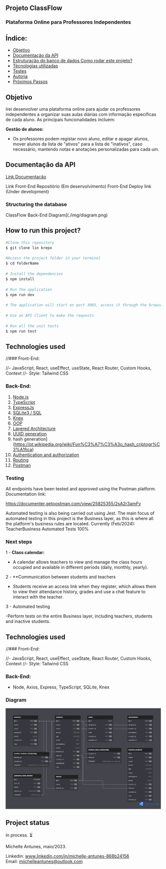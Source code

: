 ## Projeto ClassFlow

### Plataforma Online para Professores Independentes

## Índice:

- <a href="#Objetivo"> Objetivo </a>
- <a href="#Documentação da API"> Documentação da API </a>
- <a href="#Estruturação do banco de dados"> Estruturação do banco de dados </a>
  <a href="#Como rodar este projeto?"> Como rodar este projeto? </a>
- <a href="#Técnologias utilizadas"> Técnologias utilizadas </a>
- <a href="#Testes"> Testes </a>
- <a href="#Autoria"> Autoria </a>
- <a href="#Próximos Passos"> Próximos Passos </a>

## Objetivo

Irei desenvolver uma plataforma online para ajudar os professores independentes a organizar suas aulas diárias com informação específicas de cada aluno. As principais funcionalidades incluem:

**Gestão de alunos:**

- Os professores podem registar novo aluno, editar e apagar alunos, mover alunos da lista de "ativos" para a lista de "inativos", caso necessário, mantendo notas e anotações personalizadas para cada um.

## Documentação da API

[Link Documentação](https://documenter.getpostman.com/view/25825355/2sA2r3amFv)

Link Front-End Repositório (Em desenvolvimento)
Front-End Deploy link (Under development)

### Structuring the database

ClassFlow Back-End Diagram](./img/diagram.png)

## How to run this project?

```bash
#Clone this repository
$ git clone lin krepo

#Access the project folder in your terminal
$ cd folderName

# Install the dependencies
$ npm install

# Run the application
$ npm run dev

# The application will start on port 3003, access it through the browser: http://localhost:3003

# Use an API Client to make the requests

# Run all the unit tests
$ npm run test
```

## Technologies used

//### Front-End:

//- JavaScript, React, useEffect, useState, React Router, Custom Hooks, Context
//- Style: Tailwind CSS

### Back-End:

1. [Node.js](https://nodejs.org/en)
2. [TypeScript](https://www.typescriptlang.org/)
3. [ExpressJs](https://expressjs.com/)
4. [SQLite3 / SQL](https://sqlite.org/index.html)
5. [Knex](https://knexjs.org/)
6. [OOP](https://pt.wikipedia.org/wiki/Programa%C3%A7%C3%A3o_orientada_a_objetos)
7. [Layered Architecture](https://pt.wikipedia.org/wiki/Arquitetura_multicamada)
8. [UUID generation](https://pt.wikipedia.org/wiki/Identificador_%C3%BAnico_universal)
9. hash generation](https://pt.wikipedia.org/wiki/Fun%C3%A7%C3%A3o_hash_criptogr%C3%A1fica)
10. [Authentication and authorization](https://pt.wikipedia.org/wiki/Autoriza%C3%A7%C3%A3o)
11. [Routing](https://acervolima.com/roteamento-em-node-js/)
12. [Postman](https://www.postman.com/)

### Testing

All endpoints have been tested and approved using the Postman platform. Documentation link:

https://documenter.getpostman.com/view/25825355/2sA2r3amFv

Automated testing is also being carried out using Jest.
The main focus of automated testing in this project is the Business layer, as this is where all the platform's business rules are located.
Currently (Feb/2024): TeacherBusiness Automated Tests 100%

### Next steps

1 - **Class calendar:**

- A calendar allows teachers to view and manage the class hours occupied and available in different periods (daily, monthly, yearly).

2 - \*\*Communication between students and teachers

- Students receive an access link when they register, which allows them to view their attendance history, grades and use a chat feature to interact with the teacher.

3 - Automated testing

-Perform tests on the entire Business layer, including teachers, students and inactive students.

## Technologies used

//### Front-End:

//- JavaScript, React, useEffect, useState, React Router, Custom Hooks, Context
//- Style: Tailwind CSS

### Back-End:

- Node, Axios, Express, TypeScript, SQLite, Knex

### Diagram

![ClassFlow Back-End Diagram](./img/diagram.png)

## Project status

In process. ⏳

Michelle Antunes, maio/2023.
<br>

Linkedin: www.linkedin.com/in/michelle-antunes-868b24156
<br>
Email: miichelleantunes@outlook.com
